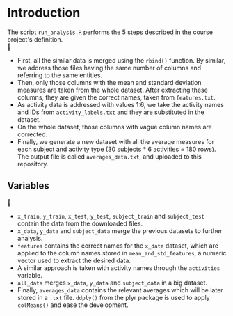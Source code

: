 # Introduction  

 The script `run_analysis.R` performs the 5 steps described in the course project's definition.  
    
*  First, all the similar data is merged using the `rbind()` function. By similar, we address those files having the same        number of columns and referring to the same entities.  
*  Then, only those columns with the mean and standard deviation measures are taken from the whole dataset. After extracting     these columns, they are given the correct names, taken from `features.txt`.  
*  As activity data is addressed with values 1:6, we take the activity names and IDs from `activity_labels.txt` and they are     substituted in the dataset.  
*  On the whole dataset, those columns with vague column names are corrected.
*  Finally, we generate a new dataset with all the average measures for each subject and activity type (30 subjects * 6          activities = 180 rows). The output file is called `averages_data.txt`, and uploaded to this repository.  

 ## Variables  
 
*  `x_train`, `y_train`, `x_test`, `y_test`, `subject_train` and `subject_test` contain the data from the downloaded files.  
*  `x_data`, `y_data` and `subject_data` merge the previous datasets to further analysis.  
*  `features` contains the correct names for the `x_data` dataset, which are applied to the column names stored in               `mean_and_std_features`, a numeric vector used to extract the desired data.  
*  A similar approach is taken with activity names through the `activities` variable.  
*  `all_data` merges `x_data`, `y_data` and `subject_data` in a big dataset.  
*  Finally, `averages_data` contains the relevant averages which will be later stored in a `.txt` file. `ddply()` from the       plyr package is used to apply `colMeans()` and ease the development.  
